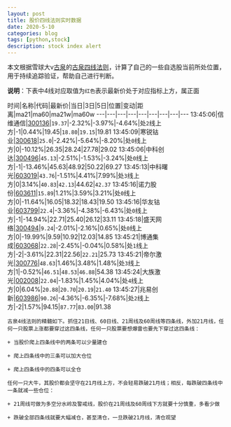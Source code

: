 ```yaml
---
layout: post
title: 股价四线法则实时数据
date: 2020-5-10
categories: blog
tags: [python,stock]
description: stock index alert
---
```



本文根据雪球大v[古泉](https://xueqiu.com/u/7148646888)的[古泉四线法则](https://xueqiu.com/7148646888/130498192)，计算了自己的一些自选股当前所处位置，用于持续追踪验证，帮助自己进行判断。

**说明**：下表中4线对应取值为`红色`表示最新价处于对应指标上方，属正面

时间|名称|代码|最新价|当日|3日|5日|位置|变动|距离|ma21|ma60|ma21w|ma60w
---|---|---|---|---|---|---|---|---
13:45:06|信维通信|[300136](https://xueqiu.com/S/SZ300136)|`19.37`|-2.32%|-3.97%|-4.64%|处`2`线上方|-1|0.44%|19.45|`18.80`|`19.15`|19.81
13:45:09|寒锐钴业|[300618](https://xueqiu.com/S/SZ300618)|`25.0`|-2.42%|-5.64%|-8.20%|处`0`线上方|0|-10.12%|26.35|28.24|27.78|29.02
13:45:06|中科创达|[300496](https://xueqiu.com/S/SZ300496)|`45.13`|-2.51%|-1.53%|-3.24%|处`0`线上方|-1|-13.46%|45.63|48.92|50.22|69.27
13:45:13|中科曙光|[603019](https://xueqiu.com/S/SH603019)|`43.76`|-1.51%|4.41%|7.99%|处`3`线上方|0|3.14%|`40.83`|`42.13`|44.62|`42.37`
13:45:16|诺力股份|[603611](https://xueqiu.com/S/SH603611)|`15.89`|1.21%|3.59%|3.21%|处`0`线上方|0|-11.64%|16.05|18.32|18.43|19.50
13:45:16|华友钴业|[603799](https://xueqiu.com/S/SH603799)|`22.4`|-3.36%|-4.38%|-6.43%|处`0`线上方|-1|-14.94%|22.71|25.40|26.12|33.11
13:45:18|盛天网络|[300494](https://xueqiu.com/S/SZ300494)|`9.24`|-2.01%|-2.16%|0.65%|处`0`线上方|0|-19.99%|9.59|10.92|12.03|14.85
13:45:21|博通集成|[603068](https://xueqiu.com/S/SH603068)|`22.28`|-2.45%|-0.04%|0.58%|处`1`线上方|-2|-3.61%|22.31|22.56|`22.21`|25.73
13:45:21|帝尔激光|[300776](https://xueqiu.com/S/SZ300776)|`48.63`|1.46%|3.48%|1.48%|处`3`线上方|1|-0.52%|`46.51`|`48.53`|`46.88`|54.38
13:45:24|大族激光|[002008](https://xueqiu.com/S/SZ002008)|`22.04`|-1.83%|1.45%|4.04%|处`4`线上方|0|6.04%|`20.88`|`20.70`|`20.19`|`21.40`
13:45:27|兆易创新|[603986](https://xueqiu.com/S/SH603986)|`90.26`|-4.36%|-6.35%|-7.68%|处`2`线上方|-2|1.57%|94.15|`87.77`|`83.00`|91.38

```
古泉4线法则的精髓如下。抓住21日线、60日线、21周线及60周线等四条线，外加21月线，任何一只股票上涨都要穿过这四条线，任何一只股票要想爆雷也要先下穿过这四条线：

+ 当股价爬上四条线中的两条可以少量建仓

+ 爬上四条线中的三条可以加大仓位

+ 爬上四条线中的四条可以全仓

任何一只大牛，其股价都会坚守在21月线上方，不会轻易跌破21月线；相反，每跌破四条线中一条就减一些仓位：

+ 21周线可做为多空分水岭及警戒线，股价在21周线及60周线下方就要十分慎重，多看少做

+ 跌破全部四条线就要大幅减仓，甚至清仓，一旦跌破21月线，清仓观望
```